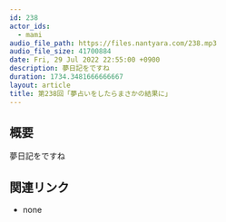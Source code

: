 ```yaml
---
id: 238
actor_ids:
  - mami
audio_file_path: https://files.nantyara.com/238.mp3
audio_file_size: 41700884
date: Fri, 29 Jul 2022 22:55:00 +0900
description: 夢日記をですね
duration: 1734.3481666666667
layout: article
title: 第238回「夢占いをしたらまさかの結果に」
---
```

## 概要

夢日記をですね

## 関連リンク

* none

